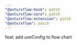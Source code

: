 ```yaml
---
"@antv/xflow-hook": patch
"@antv/xflow-core": patch
"@antv/xflow-extension": patch
"@antv/xflow": patch
---
```


feat: add useConfig to flow chart
